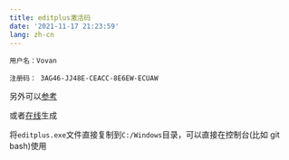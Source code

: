 ```yaml
---
title: editplus激活码
date: '2021-11-17 21:23:59'
lang: zh-cn
---
```


```
用户名：Vovan

注册码： 3AG46-JJ48E-CEACC-8E6EW-ECUAW
```

另外可以[参考](https://www.jb51.net/article/29250.htm)

或者[在线](http://demon.tw/my-work/editplus-regcode-online.html)生成

将`editplus.exe`文件直接复制到`C:/Windows`目录，可以直接在控制台(比如 git bash)使用
